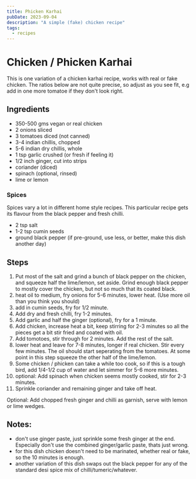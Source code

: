 ```yaml
---
title: Phicken Karhai
pubDate: 2023-09-04
description: "A simple (fake) chicken recipe"
tags:
  - recipes
---
```


# Chicken / Phicken Karhai

This is one variation of a chicken karhai recipe, works with real or fake chicken. The ratios below are not quite precise, so adjust as you see fit, e.g add in one more tomatoe if they don't look right. 

## Ingredients

- 350-500 gms vegan or real chicken
- 2 onions sliced  
- 3 tomatoes diced (not canned)
- 3-4 indian chillis, chopped
- 5-6 indian dry chillis, whole
- 1 tsp garlic crushed (or fresh if feeling it)
- 1/2 inch ginger, cut into strips
- coriander (diced)
- spinach (optional, rinsed)
- lime or lemon

### Spices

Spices vary a lot in different home style recipes. This particular recipe gets its flavour from the black pepper and fresh chilli.

- 2 tsp salt
- 1-2 tsp cumin seeds
- ground black pepper (if pre-ground, use less, or better, make this dish another day)

## Steps

1. Put most of the salt and grind a bunch of black pepper on the chicken, and squeeze half the lime/lemon, set aside. Grind enough black pepper to mostly cover the chicken, but not so much that its coated black. 
2. heat oil to medium, fry onions for 5-6 minutes, lower heat. (Use more oil than you think you should)
2. add in cumin seeds, fry for 1/2 minute.
3. Add dry and fresh chilli, fry 1-2 minutes.
4. Add garlic and half the ginger (optional), fry for a 1 minute.
5. Add chicken, increase heat a bit, keep stirring for 2-3 minutes so all the pieces get a bit stir fried and coated with oil.
6. Add tomotoes, stir through for 2 minutes. Add the rest of the salt.
7. lower heat and leave for 7-8 minutes, longer if real chicken. Stir every few minutes. The oil should start seperating from the tomatoes. At some point in this step squeeze the other half of the lime/lemon.
8. Some chicken / phicken can take a while too cook, so if this is a tough bird, add 1/4-1/2 cup of water and let simmer for 5-6 more minutes.
9. optional: Add spinach when chicken seems mostly cooked, stir for 2-3 minutes.
10. Sprinkle coriander and remaining ginger and take off heat. 

Optional: Add chopped fresh ginger and chilli as garnish, serve with lemon or lime wedges.


## Notes:

- don't use ginger paste, just sprinkle some fresh ginger at the end. Especially don't use the combined ginger/garlic paste, thats just wrong.
- for this dish chicken doesn't need to be marinated, whether real or fake, so the 10 minutes is enough.
- another variation of this dish swaps out the black pepper for any of the standard desi spice mix of chilli/tumeric/whatever.
